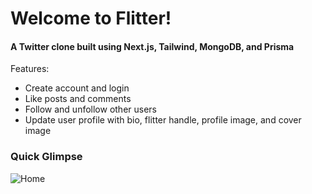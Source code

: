 # Welcome to Flitter!

#### A Twitter clone built using Next.js, Tailwind, MongoDB, and Prisma

Features:

- Create account and login
- Like posts and comments
- Follow and unfollow other users
- Update user profile with bio, flitter handle, profile image, and cover image

### Quick Glimpse

![Home]()
